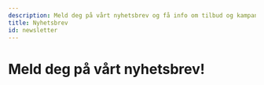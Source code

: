 ```yaml
---
description: Meld deg på vårt nyhetsbrev og få info om tilbud og kampanjer
title: Nyhetsbrev
id: newsletter
---
```

# Meld deg på vårt nyhetsbrev!
